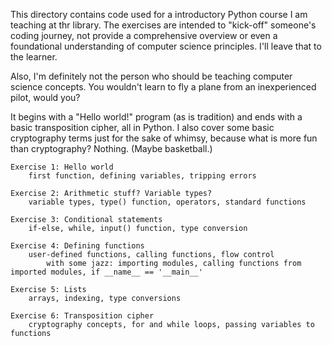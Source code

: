 This directory contains code used for a introductory Python course I am teaching at thr library. The exercises are intended to "kick-off" 
someone's coding journey, not provide a comprehensive overview or even a foundational understanding of computer science principles. I'll leave
that to the learner. 

Also, I'm definitely not the person who should be teaching computer science concepts. You wouldn't learn to fly a plane from an inexperienced
pilot, would you?

It begins with a "Hello world!" program (as is tradition) and ends with a basic transposition cipher, all in Python. I also cover some basic 
cryptography terms just for the sake of whimsy, because what is more fun than cryptography? Nothing. (Maybe basketball.) 

    Exercise 1: Hello world
        first function, defining variables, tripping errors

    Exercise 2: Arithmetic stuff? Variable types?
        variable types, type() function, operators, standard functions

    Exercise 3: Conditional statements
        if-else, while, input() function, type conversion

    Exercise 4: Defining functions
        user-defined functions, calling functions, flow control
            with some jazz: importing modules, calling functions from imported modules, if __name__ == '__main__'

    Exercise 5: Lists
        arrays, indexing, type conversions

    Exercise 6: Transposition cipher
        cryptography concepts, for and while loops, passing variables to functions
